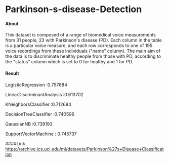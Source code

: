 # Parkinson-s-disease-Detection
#### About
This dataset is composed of a range of biomedical voice measurements from 31 people, 23 with Parkinson's disease (PD). Each column in the table is a particular voice measure, and each row corresponds to one of 195 voice recordings from these individuals ("name" column). The main aim of the data is to discriminate healthy people from those with PD, according to the "status" column which is set to 0 for healthy and 1 for PD.


#### Result

LogisticRegression :0.757684

LinearDiscriminantAnalysis :0.613702

KNeighborsClassifier :0.712684

DecisionTreeClassifier :0.740596

GaussianNB :0.739193

SupportVectorMachine : 0.745737

####Link
https://archive.ics.uci.edu/ml/datasets/Parkinson%27s+Disease+Classification
